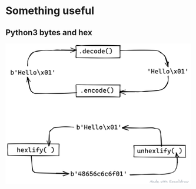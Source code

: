 # Something useful

## Python3 bytes and hex

![python3_bytes_hex](https://github.com/andregri/CTF-writeups/blob/master/utils/python3_byte_hex.png)
